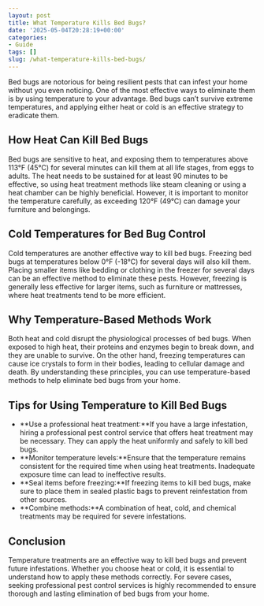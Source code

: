 ```yaml
---
layout: post
title: What Temperature Kills Bed Bugs?
date: '2025-05-04T20:28:19+00:00'
categories:
- Guide
tags: []
slug: /what-temperature-kills-bed-bugs/
---
```


Bed bugs are notorious for being resilient pests that can infest your home without you even noticing. One of the most effective ways to eliminate them is by using temperature to your advantage. Bed bugs can’t survive extreme temperatures, and applying either heat or cold is an effective strategy to eradicate them.
## How Heat Can Kill Bed Bugs
Bed bugs are sensitive to heat, and exposing them to temperatures above 113°F (45°C) for several minutes can kill them at all life stages, from eggs to adults. The heat needs to be sustained for at least 90 minutes to be effective, so using heat treatment methods like steam cleaning or using a heat chamber can be highly beneficial. However, it is important to monitor the temperature carefully, as exceeding 120°F (49°C) can damage your furniture and belongings.
## Cold Temperatures for Bed Bug Control
Cold temperatures are another effective way to kill bed bugs. Freezing bed bugs at temperatures below 0°F (-18°C) for several days will also kill them. Placing smaller items like bedding or clothing in the freezer for several days can be an effective method to eliminate these pests. However, freezing is generally less effective for larger items, such as furniture or mattresses, where heat treatments tend to be more efficient.
## Why Temperature-Based Methods Work
Both heat and cold disrupt the physiological processes of bed bugs. When exposed to high heat, their proteins and enzymes begin to break down, and they are unable to survive. On the other hand, freezing temperatures can cause ice crystals to form in their bodies, leading to cellular damage and death. By understanding these principles, you can use temperature-based methods to help eliminate bed bugs from your home.
## Tips for Using Temperature to Kill Bed Bugs
- **Use a professional heat treatment:**If you have a large infestation, hiring a professional pest control service that offers heat treatment may be necessary. They can apply the heat uniformly and safely to kill bed bugs.
- **Monitor temperature levels:**Ensure that the temperature remains consistent for the required time when using heat treatments. Inadequate exposure time can lead to ineffective results.
- **Seal items before freezing:**If freezing items to kill bed bugs, make sure to place them in sealed plastic bags to prevent reinfestation from other sources.
- **Combine methods:**A combination of heat, cold, and chemical treatments may be required for severe infestations.
## Conclusion
Temperature treatments are an effective way to kill bed bugs and prevent future infestations. Whether you choose heat or cold, it is essential to understand how to apply these methods correctly. For severe cases, seeking professional pest control services is highly recommended to ensure thorough and lasting elimination of bed bugs from your home.
